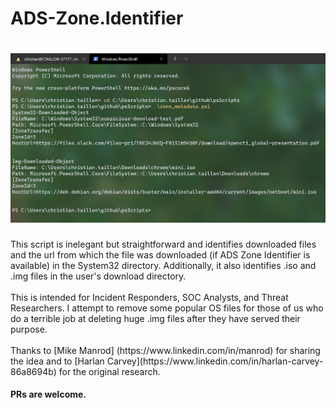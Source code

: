 # ADS-Zone.Identifier
<h1> <img src="https://github.com/Arizona-Cyber-Threat-Response-Alliance/ADS-Zone.Identifier/blob/main/zoneidentifier.png" ></h1>
This script is inelegant but straightforward and identifies downloaded files and the url from which the file was downloaded (if ADS Zone Identifier is available) in the System32 directory. Additionally, it also identifies .iso and .img files in the user's download directory.
</br></br>
This is intended for Incident Responders, SOC Analysts, and Threat Researchers. I attempt to remove some popular OS files for those of us who do a terrible job at deleting huge .img files after they have served their purpose.
</br></br>
Thanks to [Mike Manrod] (https://www.linkedin.com/in/manrod) for sharing the idea and to [Harlan Carvey](https://www.linkedin.com/in/harlan-carvey-86a8694b) for the original research.
<h4>PRs are welcome. </h1>
